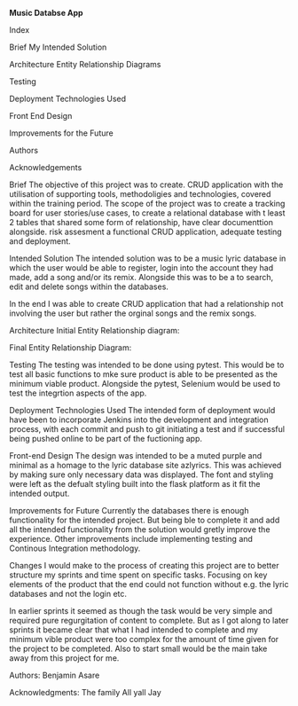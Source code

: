 __**Music Databse App**__

Index

Brief
  My Intended Solution

Architecture
  Entity Relationship Diagrams

Testing

Deployment
  Technologies Used

Front End Design

Improvements for the Future

Authors

Acknowledgements



Brief
The objective of this project was to create. CRUD application with the utilisation of supporting tools, methodoligies and technologies, covered within the training period. The scope of the project was to create a tracking board for user stories/use cases, to create a relational database with t least 2 tables that shared some form of relationship, have clear documenttion alongside. risk assesment a functional CRUD application, adequate testing and deployment.

  Intended Solution 
The intended solution was to be a music lyric database in which the user would be able to register, login into the account they had made, add a song and/or its remix. Alongside this was to be a to search, edit and delete songs within the databases.

In the end I was able to create  CRUD application that had a relationship not involving the user but rather the orginal songs and the remix songs.



Architecture
  Initial Entity Relationship diagram:
  
  
  
  Final Entity Relationship Diagram:
  
  
  


Testing
The testing was intended to be done using pytest. This would be to test all basic functions to mke sure product is able to be presented as the minimum viable product. Alongside the pytest, Selenium would be used to test the integrtion aspects of the app.




Deployment Technologies Used
The intended form of deployment would have been to incorporate Jenkins into the development and integration process, with each commit and push to git initiating a test and if successful being pushed online to be part of the fuctioning app.




Front-end Design
The design was intended to be a muted purple and minimal as a homage to the lyric database site azlyrics. This was achieved by making sure only necessary data was displayed. The font and styling were left as the defualt styling built into the flask platform as it fit the intended output.




Improvements for Future
Currently the databases there is enough functionality for the intended project. But being ble to complete it and add all the intended functionality from the solution would gretly improve the experience. Other improvements include implementing testing and Continous Integration methodology. 

Changes I would make to the process of creating this project are to better structure my sprints and time spent on specific tasks. Focusing on key elements of the product that the end could not function without e.g. the lyric databases and not the login etc.

In earlier sprints it seemed as though the task would be very simple and required pure regurgitation of content to complete. But as I got along to later sprints it became clear that what I had intended to complete and my minimum vible product were too complex for the amount of time given for the project to be completed. Also to start small would be the main take away from this project for me.



Authors:
Benjamin Asare

Acknowledgments:
The family
All yall
Jay

 
